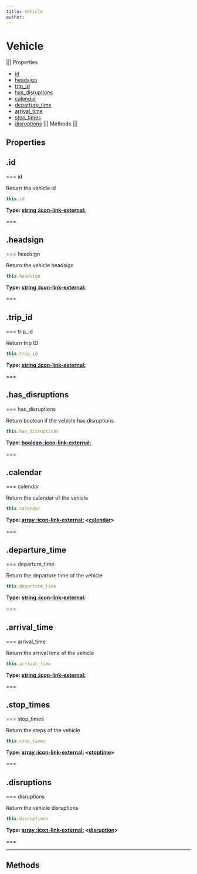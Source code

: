 ```yaml
---
title: Vehicle
author:
---
```


# Vehicle

||| Properties
- [id](#id)
- [headsign](#headsign)
- [trip_id](#trip_id)
- [has_disruptions](#has_disruptions)
- [calendar](#calendar)
- [departure_time](#departure_time)
- [arrival_time](#arrival_time)
- [stop_times](#stop_times)
- [disruptions](#disruptions)
||| Methods
|||
## Properties
## .id

=== id

Return the vehicle id


```javascript
this.id
```
**Type: [string :icon-link-external:](https://developer.mozilla.org/en-US/docs/Web/JavaScript/Reference/Global_Objects/String)**

===

## .headsign

=== headsign

Return the vehicle headsign


```javascript
this.headsign
```
**Type: [string :icon-link-external:](https://developer.mozilla.org/en-US/docs/Web/JavaScript/Reference/Global_Objects/String)**

===

## .trip_id

=== trip_id

Return trip ID


```javascript
this.trip_id
```
**Type: [string :icon-link-external:](https://developer.mozilla.org/en-US/docs/Web/JavaScript/Reference/Global_Objects/String)**

===

## .has_disruptions

=== has_disruptions

Return boolean if the vehicle has disruptions


```javascript
this.has_disruptions
```
**Type: [boolean :icon-link-external:](https://developer.mozilla.org/en-US/docs/Web/JavaScript/Reference/Global_Objects/Boolean)**

===

## .calendar

=== calendar

Return the calendar of the vehicle


```javascript
this.calendar
```
**Type: [array :icon-link-external:](https://developer.mozilla.org/en-US/docs/Web/JavaScript/Reference/Global_Objects/Array) <[calendar](../structures/calendar)>**

===

## .departure_time

=== departure_time

Return the departure time of the vehicle


```javascript
this.departure_time
```
**Type: [string :icon-link-external:](https://developer.mozilla.org/en-US/docs/Web/JavaScript/Reference/Global_Objects/String)**

===

## .arrival_time

=== arrival_time

Return the arrival time of the vehicle


```javascript
this.arrival_time
```
**Type: [string :icon-link-external:](https://developer.mozilla.org/en-US/docs/Web/JavaScript/Reference/Global_Objects/String)**

===

## .stop_times

=== stop_times

Return the steps of the vehicle


```javascript
this.stop_times
```
**Type: [array :icon-link-external:](https://developer.mozilla.org/en-US/docs/Web/JavaScript/Reference/Global_Objects/Array) <[stoptime](../structures/stoptime)>**

===

## .disruptions

=== disruptions

Return the vehicle disruptions


```javascript
this.disruptions
```
**Type: [array :icon-link-external:](https://developer.mozilla.org/en-US/docs/Web/JavaScript/Reference/Global_Objects/Array) <[disruption](../structures/disruption)>**

===

---
## Methods

